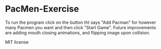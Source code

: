 # PacMen-Exercise
To run the program click on the button tht  says "Add Pacman" for however many Pacmen you want and then click "Start Game". Future improvements are adding mouth closing animations, and flipping image upon collision.


MIT license
